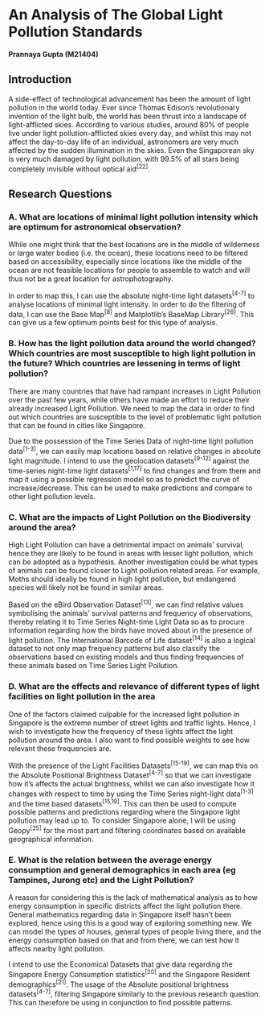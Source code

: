 # An Analysis of The Global Light Pollution Standards

**Prannaya Gupta (M21404)**


## Introduction
A side-effect of technological advancement has been the amount of light pollution in the world today. Ever since Thomas Edison’s revolutionary invention of the light bulb, the world has been thrust into a landscape of light-afflicted skies. According to various studies, around 80% of people live under light pollution-afflicted skies every day, and whilst this may not affect the day-to-day life of an individual, astronomers are very much affected by the sudden illumination in the skies. Even the Singaporean sky is very much damaged by light pollution, with 99.5% of all stars being completely invisible without optical aid<sup>[22]</sup>.


## Research Questions

### A.	What are locations of minimal light pollution intensity which are optimum for astronomical observation?

While one might think that the best locations are in the middle of wilderness or large water bodies (i.e. the ocean), these locations need to be filtered based on accessibility, especially since locations like the middle of the ocean are not feasible locations for people to assemble to watch and will thus not be a great location for astrophotography.

In order to map this, I can use the absolute night-time light datasets<sup>[4-7]</sup> to analyse locations of minimal light intensity. In order to do the filtering of data, I can use the Base Map<sup>[8]</sup> and Matplotlib’s BaseMap Library<sup>[26]</sup>. This can give us a few optimum points best for this type of analysis.


### B. How has the light pollution data around the world changed? Which countries are most susceptible to high light pollution in the future? Which countries are lessening in terms of light pollution?

There are many countries that have had rampant increases in Light Pollution over the past few years, while others have made an effort to reduce their already increased Light Pollution. We need to map the data in order to find out which countries are susceptible to the level of problematic light pollution that can be found in cities like Singapore.

Due to the possession of the Time Series Data of night-time light pollution data<sup>[1-3]</sup>, we can easily map locations based on relative changes in absolute light magnitude. I intend to use the geolocation datasets<sup>[9-12]</sup> against the time-series night-time light datasets<sup>[1,17]</sup> to find changes and from there and map it using a possible regression model so as to predict the curve of increase/decrease. This can be used to make predictions and compare to other light pollution levels.


### C. What are the impacts of Light Pollution on the Biodiversity around the area?

High Light Pollution can have a detrimental impact on animals’ survival, hence they are likely to be found in areas with lesser light pollution, which can be adopted as a hypothesis. Another investigation could be what types of animals can be found closer to Light pollution related areas. For example, Moths should ideally be found in high light pollution, but endangered species will likely not be found in similar areas.

Based on the eBird Observation Dataset<sup>[13]</sup>, we can find relative values symbolising the animals’ survival patterns and frequency of observations, thereby relating it to Time Series Night-time Light Data so as to procure information regarding how the birds have moved about in the presence of light pollution. The International Barcode of Life dataset<sup>[14]</sup> is also a logical dataset to not only map frequency patterns but also classify the observations based on existing models and thus finding frequencies of these animals based on Time Series Light Pollution.


### D.	What are the effects and relevance of different types of light facilities on light pollution in the area

One of the factors claimed culpable for the increased light pollution in Singapore is the extreme number of street lights and traffic lights. Hence, I wish to investigate how the frequency of these lights affect the light pollution around the area. I also want to find possible weights to see how relevant these frequencies are.

With the presence of the Light Facilities Datasets<sup>[15-19]</sup>, we can map this on the Absolute Positional Brightness Dataset<sup>[4-7]</sup> so that we can investigate how it’s affects the actual brightness, whilst we can also investigate how it changes with respect to time by using the Time Series night-light data<sup>[1-3]</sup> and the time based datasets<sup>[15,19]</sup>. This can then be used to compute possible patterns and predictions regarding where the Singapore light pollution may lead up to. To consider Singapore alone, I will be using Geopy<sup>[25]</sup> for the most part and filtering coordinates based on available geographical information.


### E.	What is the relation between the average energy consumption and general demographics in each area (eg Tampines, Jurong etc) and the Light Pollution?

A reason for considering this is the lack of mathematical analysis as to how energy consumption in specific districts affect the light pollution there. General mathematics regarding data in Singapore itself hasn’t been explored, hence using this is a good way of exploring something new. We can model the types of houses, general types of people living there, and the energy consumption based on that and from there, we can test how it affects nearby light pollution.

I intend to use the Economical Datasets that give data regarding the Singapore Energy Consumption statistics<sup>[20]</sup> and the Singapore Resident demographics<sup>[21]</sup>. The usage of the Absolute positional brightness datasets<sup>[4-7]</sup>, filtering Singapore similarly to the previous research question. This can therefore be using in conjunction to find possible patterns.